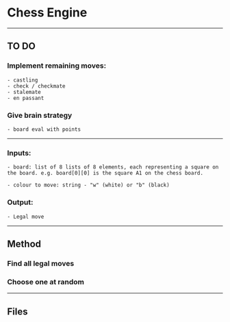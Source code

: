 # Chess Engine

---
## TO DO

### Implement remaining moves:
    - castling
    - check / checkmate
    - stalemate
    - en passant

### Give brain strategy
    - board eval with points

---

### Inputs:
    - board: list of 8 lists of 8 elements, each representing a square on the board. e.g. board[0][0] is the square A1 on the chess board.

    - colour to move: string - "w" (white) or "b" (black)

### Output:
    - Legal move

---

## Method

### Find all legal moves

### Choose one at random

---

## Files
